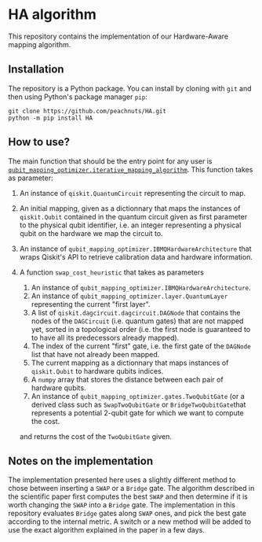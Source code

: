 # HA algorithm

This repository contains the implementation of our Hardware-Aware mapping algorithm.

## Installation

The repository is a Python package. You can install by cloning with `git` and then using Python's package manager `pip`:

``` shell
git clone https://github.com/peachnuts/HA.git
python -m pip install HA
```

## How to use?

The main function that should be the entry point for any user is [`qubit_mapping_optimizer.iterative_mapping_algorithm`](https://github.com/peachnuts/HA/blob/master/src/qubit_mapping_optimizer/mapping.py#L69).
This function takes as parameter:

1. An instance of `qiskit.QuantumCircuit` representing the circuit to map.
2. An initial mapping, given as a dictionnary that maps the instances of `qiskit.Qubit` contained in the quantum circuit given as first parameter to the physical qubit identifier, i.e. an integer representing a physical qubit on the hardware we map the circuit to.
3. An instance of `qubit_mapping_optimizer.IBMQHardwareArchitecture` that wraps Qiskit's API to retrieve calibration data and hardware information.
4. A function `swap_cost_heuristic` that takes as parameters
   1. An instance of `qubit_mapping_optimizer.IBMQHardwareArchitecture`.
   2. An instance of `qubit_mapping_optimizer.layer.QuantumLayer` representing the current "first layer".
   3. A list of `qiskit.dagcircuit.dagcircuit.DAGNode` that contains the nodes of the `DAGCircuit` (i.e. quantum gates) that are not mapped yet, sorted in a topological order (i.e. the first node is guaranteed to to have all its predecessors already mapped).
   4. The index of the current "first" gate, i.e. the first gate of the `DAGNode` list that have not already been mapped.
   5. The current mapping as a dictionnary that maps instances of `qiskit.Qubit` to hardware qubits indices.
   6. A `numpy` array that stores the distance between each pair of hardware qubits.
   7. An instance of `qubit_mapping_optimizer.gates.TwoQubitGate` (or a derived class such as `SwapTwoQubitGate` or `BridgeTwoQubitGate`that represents a potential 2-qubit gate for which we want to compute the cost.
   
   and returns the cost of the `TwoQubitGate` given.

## Notes on the implementation

The implementation presented here uses a slightly different method to chose between inserting a `SWAP` or a `Bridge` gate.
The algorithm described in the scientific paper first computes the best `SWAP` and then determine if it is worth changing the `SWAP` into a `Bridge` gate.
The implementation in this repository evaluates `Bridge` gates along `SWAP` ones, and pick the best gate according to the internal metric.
A switch or a new method will be added to use the exact algorithm explained in the paper in a few days.



